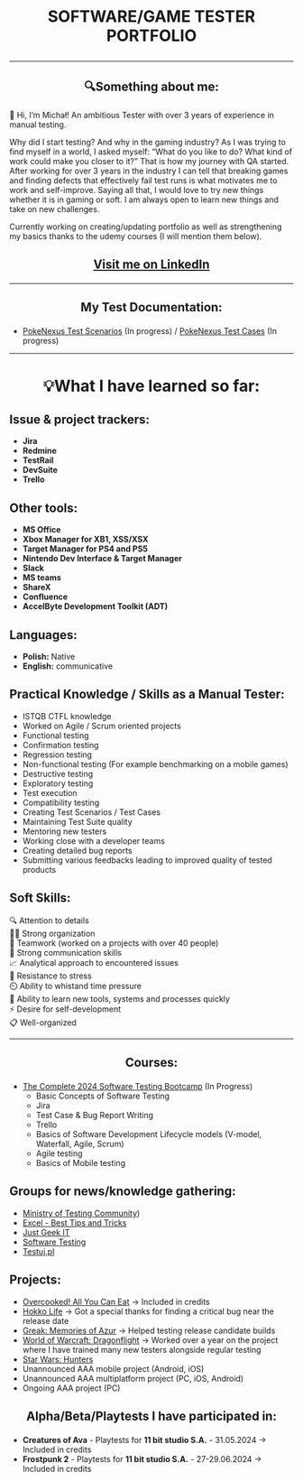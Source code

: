 # <p align="center">SOFTWARE/GAME TESTER PORTFOLIO

***
## <p align="center">🔍Something about me:
👋 Hi, I’m Michał! An ambitious Tester with over 3 years of experience in manual testing.

Why did I start testing? And why in the gaming industry? As I was trying to find myself in a world, I asked myself: “What do you like to do? What kind of work could make you closer to it?” That is how my journey with QA started. 
After working for over 3 years in the industry I can tell that breaking games and finding defects that effectively fail test runs is what motivates me to work and self-improve. 
Saying all that, I would love to try new things whether it is in gaming or soft. I am always open to learn new things and take on new challenges.

Currently working on creating/updating portfolio as well as strengthening my basics thanks to the udemy courses (I will mention them below). 

## <p align="center">[Visit me on LinkedIn](https://www.linkedin.com/in/micha%C5%82-bakan-b21513284)
<hr/>

## <p align="center"> My Test Documentation:
- [PokeNexus Test Scenarios](https://trello.com/b/bVZlXPXH/project-pno) (In progress) /
 [PokeNexus Test Cases](https://docs.google.com/spreadsheets/d/11AxRzU2hquQUN9eEt6WBWU0oYCf1KP9qp7O-p1Bg5mI/edit#gid=1968869249) (In progress)

***
# <p align="center">💡What I have learned so far:
## Issue & project trackers:
* **Jira**
* **Redmine**
* **TestRail**
* **DevSuite**
* **Trello**

## Other tools:
* **MS Office**
* **Xbox Manager for XB1, XSS/XSX**
* **Target Manager for PS4 and PS5**
* **Nintendo Dev Interface & Target Manager**
* **Slack**
* **MS teams**
* **ShareX**
* **Confluence**
* **AccelByte Development Toolkit (ADT)** 

## Languages:
* **Polish:** Native
* **English:** communicative

## Practical Knowledge / Skills as a Manual Tester:
* ISTQB CTFL knowledge
* Worked on Agile / Scrum oriented projects
* Functional testing 
* Confirmation testing
* Regression testing
* Non-functional testing (For example benchmarking on a mobile games)
* Destructive testing
* Exploratory testing
* Test execution
* Compatibility testing
* Creating Test Scenarios / Test Cases
* Maintaining Test Suite quality
* Mentoring new testers
* Working close with a developer teams
* Creating detailed bug reports
* Submitting various feedbacks leading to improved quality of tested products

## Soft Skills:
🔍 Attention to details\
👨‍💼 Strong organization\
🤝 Teamwork (worked on a projects with over 40 people)\
💬 Strong communication skills\
📈 Analytical approach to encountered issues\
💪 Resistance to stress\
⏲️ Ability to whistand time pressure\
📔 Ability to learn new tools, systems and processes quickly\
⚡ Desire for self-development\
📋 Well-organized
<hr/>


## <p align="center"> Courses:
* [The Complete 2024 Software Testing Bootcamp](https://www.udemy.com/course/testerbootcamp) (In Progress)
  - Basic Concepts of Software Testing
  - Jira
  - Test Case & Bug Report Writing
  - Trello
  - Basics of Software Development Lifecycle models (V-model, Waterfall, Agile, Scrum)
  - Agile testing
  - Basics of Mobile testing
    
## Groups for news/knowledge gathering:
* [Ministry of Testing Community](https://www.linkedin.com/company/ministry-of-testing/))
* [Excel - Best Tips and Tricks](https://www.linkedin.com/newsletters/7094586668371861504/)
* [Just Geek IT](https://www.linkedin.com/newsletters/7137376464013819904/)
* [Software Testing](https://www.linkedin.com/showcase/skills-software-testing/posts/?feedView=all)
* [Testuj.pl](https://www.youtube.com/@testujplcommunity)

## Projects:
* [Overcooked! All You Can Eat](https://store.steampowered.com/app/1243830/Overcooked_All_You_Can_Eat/) -> Included in credits
* [Hokko Life](https://store.steampowered.com/app/824000/Hokko_Life/) -> Got a special thanks for finding a critical bug near the release date
* [Greak: Memories of Azur](https://store.steampowered.com/app/1311070/Greak_Memories_of_Azur/) -> Helped testing release candidate builds
* [World of Warcraft: Dragonflight](https://eu.shop.battle.net/en-us/product/world-of-warcraft-dragonflight) -> Worked over a year on the project where I have trained many new testers alongside regular testing
* [Star Wars: Hunters](https://starwarshunters.com/)
* Unannounced AAA mobile project (Android, iOS)
* Unannounced AAA multiplatform project (PC, iOS, Android)
* Ongoing AAA project (PC)

## <p align="center">Alpha/Beta/Playtests I have participated in:
- **Creatures of Ava** - Playtests for **11 bit studio S.A.** - 31.05.2024 -> Included in credits
- **Frostpunk 2** - Playtests for **11 bit studio S.A.** - 27-29.06.2024 -> Included in credits



<!---
michalbakan/michalbakan is a ✨ special ✨ repository because its `README.md` (this file) appears on your GitHub profile.
You can click the Preview link to take a look at your changes.
--->
